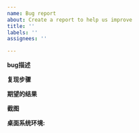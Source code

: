 ```yaml
---
name: Bug report
about: Create a report to help us improve
title: ''
labels: ''
assignees: ''

---
```


**bug描述**

**复现步骤**

**期望的结果**

**截图**

**桌面系统环境:**
